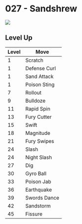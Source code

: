 # 027 - Sandshrew
![][027]

## Level Up

Level | Move
---   | ---
  1   | Scratch
  1   | Defense Curl
  1   | Sand Attack
  1   | Poison Sting
  7   | Rollout
  9   | Bulldoze
 11   | Rapid Spin
 13   | Fury Cutter
 15   | Swift
 18   | Magnitude
 21   | Fury Swipes
 24   | Slash
 24   | Night Slash
 27   | Dig
 30   | Gyro Ball
 33   | Poison Jab
 36   | Earthquake
 39   | Swords Dance
 42   | Sandstorm
 45   | Fissure



[027]: /img/pokemon/027.png
